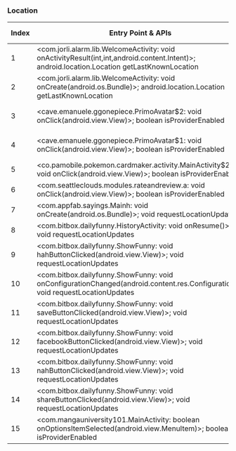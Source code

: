 ### Location
| Index | Entry Point & APIs | Screen shot | Resource id | Label |
| ------------- | ------------- | ------------- |-------------|-------------|
| 1 | <com.jorli.alarm.lib.WelcomeActivity: void onActivityResult(int,int,android.content.Intent)>; android.location.Location getLastKnownLocation | ![](D:\COSMOS\output\py\Play_win8\COMICS\br.com.verde.alarme\com.jorli.alarm.lib.WelcomeActivity.png) |  | F |
| 2 | <com.jorli.alarm.lib.WelcomeActivity: void onCreate(android.os.Bundle)>; android.location.Location getLastKnownLocation | ![](D:\COSMOS\output\py\Play_win8\COMICS\br.com.verde.alarme\com.jorli.alarm.lib.WelcomeActivity.png) |  | F |
| 3 | <cave.emanuele.ggonepiece.PrimoAvatar$2: void onClick(android.view.View)>; boolean isProviderEnabled | ![](D:\COSMOS\output\py\Play_win8\COMICS\cave.emanuele.ggonepiecequiz\cave.emanuele.ggonepiece.PrimoAvatar.png) | {'2131493039': <sensitive_component.SensitiveComponent.SensitiveView object at 0x0000012523DB14E0>} | F |
| 4 | <cave.emanuele.ggonepiece.PrimoAvatar$1: void onClick(android.view.View)>; boolean isProviderEnabled | ![](D:\COSMOS\output\py\Play_win8\COMICS\cave.emanuele.ggonepiecequiz\cave.emanuele.ggonepiece.PrimoAvatar.png) | {'2131493038': <sensitive_component.SensitiveComponent.SensitiveView object at 0x0000012523DB11D0>} | F |
| 5 | <co.pamobile.pokemon.cardmaker.activity.MainActivity$20: void onClick(android.view.View)>; boolean isProviderEnabled | ![](D:\COSMOS\output\py\Play_win8\COMICS\co.pamobile.pokemon.cardmaker\co.pamobile.pokemon.cardmaker.activity.MainActivity.png) |  | F |
| 6 | <com.seattleclouds.modules.rateandreview.a: void onClick(android.view.View)>; boolean isProviderEnabled | ![](D:\COSMOS\output\py\Play_win8\COMICS\co.uk.stockphtos.weapons\com.seattleclouds.modules.rateandreview.NewRateAndCommentActivity.png) |  | D|
| 7 | <com.appfab.sayings.Mainh: void onCreate(android.os.Bundle)>; void requestLocationUpdates | ![](D:\COSMOS\output\py\Play_win8\COMICS\com.appfab.sayings\com.appfab.sayings.Mainh.png) |  | F |
| 8 | <com.bitbox.dailyfunny.HistoryActivity: void onResume()>; void requestLocationUpdates | ![](D:\COSMOS\output\py\Play_win8\COMICS\com.bitbox.dailyfunny\com.bitbox.dailyfunny.HistoryActivity.png) |  | F |
| 9 | <com.bitbox.dailyfunny.ShowFunny: void hahButtonClicked(android.view.View)>; void requestLocationUpdates | ![](D:\COSMOS\output\py\Play_win8\COMICS\com.bitbox.dailyfunny\com.bitbox.dailyfunny.ShowFunny.png) |  | F |
| 10 | <com.bitbox.dailyfunny.ShowFunny: void onConfigurationChanged(android.content.res.Configuration)>; void requestLocationUpdates | ![](D:\COSMOS\output\py\Play_win8\COMICS\com.bitbox.dailyfunny\com.bitbox.dailyfunny.ShowFunny.png) |  | F |
| 11 | <com.bitbox.dailyfunny.ShowFunny: void saveButtonClicked(android.view.View)>; void requestLocationUpdates | ![](D:\COSMOS\output\py\Play_win8\COMICS\com.bitbox.dailyfunny\com.bitbox.dailyfunny.ShowFunny.png) |  | F |
| 12 | <com.bitbox.dailyfunny.ShowFunny: void facebookButtonClicked(android.view.View)>; void requestLocationUpdates | ![](D:\COSMOS\output\py\Play_win8\COMICS\com.bitbox.dailyfunny\com.bitbox.dailyfunny.ShowFunny.png) |  | F |
| 13 | <com.bitbox.dailyfunny.ShowFunny: void nahButtonClicked(android.view.View)>; void requestLocationUpdates | ![](D:\COSMOS\output\py\Play_win8\COMICS\com.bitbox.dailyfunny\com.bitbox.dailyfunny.ShowFunny.png) |  | F |
| 14 | <com.bitbox.dailyfunny.ShowFunny: void shareButtonClicked(android.view.View)>; void requestLocationUpdates | ![](D:\COSMOS\output\py\Play_win8\COMICS\com.bitbox.dailyfunny\com.bitbox.dailyfunny.ShowFunny.png) |  | F |
| 15 | <com.mangauniversity101.MainActivity: boolean onOptionsItemSelected(android.view.MenuItem)>; boolean isProviderEnabled | ![](D:\COSMOS\output\py\Play_win8\COMICS\com.mangauniversity101\com.mangauniversity101.MainActivity.png) |  | F |
